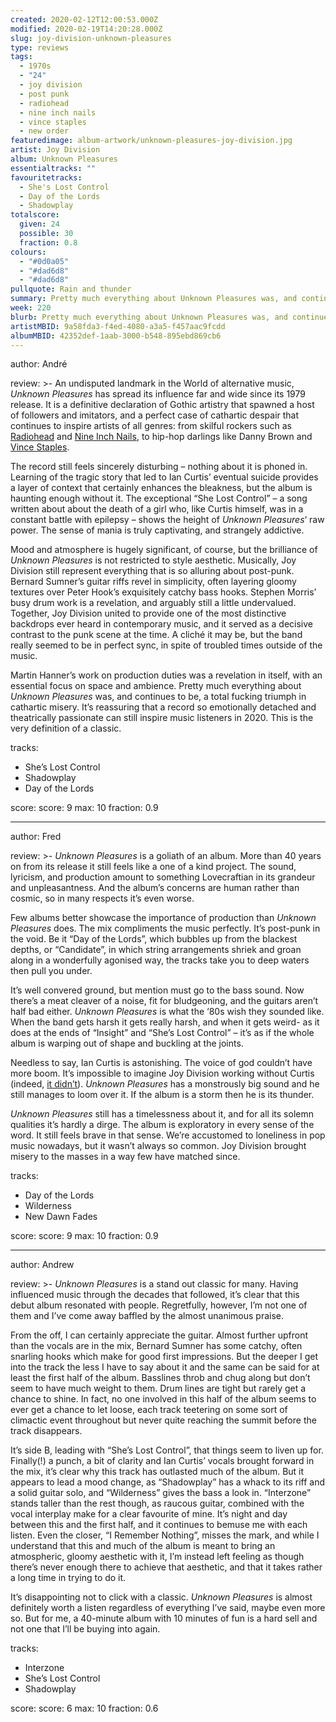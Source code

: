 ```yaml
---
created: 2020-02-12T12:00:53.000Z
modified: 2020-02-19T14:20:28.000Z
slug: joy-division-unknown-pleasures
type: reviews
tags:
  - 1970s
  - "24"
  - joy division
  - post punk
  - radiohead
  - nine inch nails
  - vince staples
  - new order
featuredimage: album-artwork/unknown-pleasures-joy-division.jpg
artist: Joy Division
album: Unknown Pleasures
essentialtracks: ""
favouritetracks:
  - She's Lost Control
  - Day of the Lords
  - Shadowplay
totalscore:
  given: 24
  possible: 30
  fraction: 0.8
colours:
  - "#0d0a05"
  - "#dad6d8"
  - "#dad6d8"
pullquote: Rain and thunder
summary: Pretty much everything about Unknown Pleasures was, and continues to be, a total fucking triumph in cathartic misery. It's reassuring that a record so emotionally detached and theatrically passionate can still inspire music listeners in 2020.
week: 220
blurb: Pretty much everything about Unknown Pleasures was, and continues to be, a total triumph in cathartic misery. It's a true classic.
artistMBID: 9a58fda3-f4ed-4080-a3a5-f457aac9fcdd
albumMBID: 42352def-1aab-3000-b548-895ebd869cb6
---
```

author: André

review: >-
  An undisputed landmark in the World of alternative music, *Unknown Pleasures* has spread its influence far and wide since its 1979 release. It is a definitive declaration of Gothic artistry that spawned a host of followers and imitators, and a perfect case of cathartic despair that continues to inspire artists of all genres: from skilful rockers such as [Radiohead](/reviews/radiohead-ok-computer/) and [Nine Inch Nails](/reviews/nine-inch-nails-pretty-hate-machine/), to hip-hop darlings like Danny Brown and [Vince Staples](/reviews/vince-staples-fm/). 
  
  The record still feels sincerely disturbing – nothing about it is phoned in. Learning of the tragic story that led to Ian Curtis’ eventual suicide provides a layer of context that certainly enhances the bleakness, but the album is haunting enough without it. The exceptional “She Lost Control” – a song written about about the death of a girl who, like Curtis himself, was in a constant battle with epilepsy – shows the height of *Unknown Pleasures*‘ raw power. The sense of mania is truly captivating, and strangely addictive.

  Mood and atmosphere is hugely significant, of course, but the brilliance of *Unknown Pleasures* is not restricted to style aesthetic. Musically, Joy Division still represent everything that is so alluring about post-punk. Bernard Sumner’s guitar riffs revel in simplicity, often layering gloomy textures over Peter Hook’s exquisitely catchy bass hooks. Stephen Morris’ busy drum work is a revelation, and arguably still a little undervalued. Together, Joy Division united to provide one of the most distinctive backdrops ever heard in contemporary music, and it served as a decisive contrast to the punk scene at the time. A cliché it may be, but the band really seemed to be in perfect sync, in spite of troubled times outside of the music. 
  
  Martin Hanner’s work on production duties was a revelation in itself, with an essential focus on space and ambience. Pretty much everything about *Unknown Pleasures* was, and continues to be, a total fucking triumph in cathartic misery. It’s reassuring that a record so emotionally detached and theatrically passionate can still inspire music listeners in 2020. This is the very definition of a classic.

tracks:
  - She’s Lost Control
  - ­­Shadowplay
  - ­­Day of the Lords

score:
  score: 9
  max: 10
  fraction: 0.9

---
author: Fred

review: >-
  *Unknown Pleasures* is a goliath of an album. More than 40 years on from its release it still feels like a one of a kind project. The sound, lyricism, and production amount to something Lovecraftian in its grandeur and unpleasantness. And the album’s concerns are human rather than cosmic, so in many respects it’s even worse.

  Few albums better showcase the importance of production than *Unknown Pleasures* does. The mix compliments the music perfectly. It’s post-punk in the void. Be it “Day of the Lords”, which bubbles up from the blackest depths, or “Candidate”, in which string arrangements shriek and groan along in a wonderfully agonised way, the tracks take you to deep waters then pull you under.

  It’s well convered ground, but mention must go to the bass sound. Now there’s a meat cleaver of a noise, fit for bludgeoning, and the guitars aren’t half bad either. *Unknown Pleasures* is what the ‘80s wish they sounded like. When the band gets harsh it gets really harsh, and when it gets weird- as it does at the ends of “Insight” and “She’s Lost Control” – it’s as if the whole album is warping out of shape and buckling at the joints.

  Needless to say, Ian Curtis is astonishing. The voice of god couldn’t have more boom. It’s impossible to imagine Joy Division working without Curtis (indeed, [it didn’t](/reviews/new-order-power-corruption-and-lies/)). *Unknown Pleasures* has a monstrously big sound and he still manages to loom over it. If the album is a storm then he is its thunder.

  *Unknown Pleasures* still has a timelessness about it, and for all its solemn qualities it’s hardly a dirge. The album is exploratory in every sense of the word. It still feels brave in that sense. We’re accustomed to loneliness in pop music nowadays, but it wasn’t always so common. Joy Division brought misery to the masses in a way few have matched since.

tracks:
  - Day of the Lords
  - ­­Wilderness
  - ­­New Dawn Fades

score:
  score: 9
  max: 10
  fraction: 0.9

---
author: Andrew

review: >-
  *Unknown Pleasures* is a stand out classic for many. Having influenced music through the decades that followed, it’s clear that this debut album resonated with people. Regretfully, however, I’m not one of them and I’ve come away baffled by the almost unanimous praise.

  From the off, I can certainly appreciate the guitar. Almost further upfront than the vocals are in the mix, Bernard Sumner has some catchy, often snarling hooks which make for good first impressions. But the deeper I get into the track the less I have to say about it and the same can be said for at least the first half of the album. Basslines throb and chug along but don’t seem to have much weight to them. Drum lines are tight but rarely get a chance to shine. In fact, no one involved in this half of the album seems to ever get a chance to let loose, each track teetering on some sort of climactic event throughout but never quite reaching the summit before the track disappears.

  It’s side B, leading with “She’s Lost Control”, that things seem to liven up for. Finally(!) a punch, a bit of clarity and Ian Curtis’ vocals brought forward in the mix, it’s clear why this track has outlasted much of the album. But it appears to lead a mood change, as “Shadowplay” has a whack to its riff and a solid guitar solo, and “Wilderness” gives the bass a look in. “Interzone” stands taller than the rest though, as raucous guitar, combined with the vocal interplay make for a clear favourite of mine. It’s night and day between this and the first half, and it continues to bemuse me with each listen. Even the closer, “I Remember Nothing”, misses the mark, and while I understand that this and much of the album is meant to bring an atmospheric, gloomy aesthetic with it, I’m instead left feeling as though there’s never enough there to achieve that aesthetic, and that it takes rather a long time in trying to do it.

  It’s disappointing not to click with a classic. *Unknown Pleasures* is almost definitely worth a listen regardless of everything I’ve said, maybe even more so. But for me, a 40-minute album with 10 minutes of fun is a hard sell and not one that I’ll be buying into again.

tracks:
  - Interzone
  - ­­She’s Lost Control
  - ­­Shadowplay

score:
  score: 6
  max: 10
  fraction: 0.6
